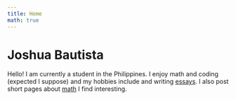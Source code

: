 ```yaml
---
title: Home
math: true
---
```


# Joshua Bautista

Hello! I am currently a student in the Philippines. I enjoy math and coding (expected I suppose) and my hobbies include and writing [essays](/blog/). I also post short pages about [math](/post/) I find interesting.